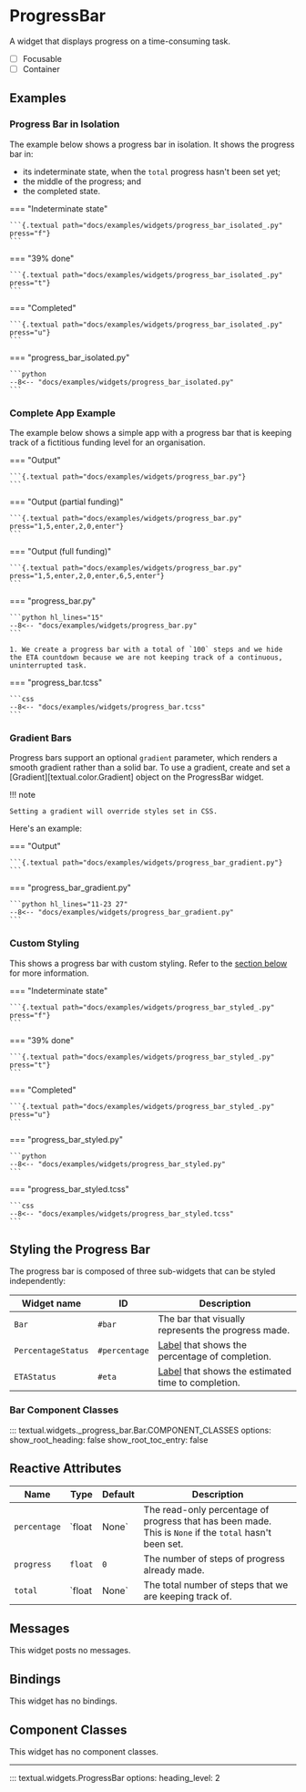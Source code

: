 # ProgressBar


A widget that displays progress on a time-consuming task.

- [ ] Focusable
- [ ] Container

## Examples

### Progress Bar in Isolation

The example below shows a progress bar in isolation.
It shows the progress bar in:

 - its indeterminate state, when the `total` progress hasn't been set yet;
 - the middle of the progress; and
 - the completed state.

=== "Indeterminate state"

    ```{.textual path="docs/examples/widgets/progress_bar_isolated_.py" press="f"}
    ```

=== "39% done"

    ```{.textual path="docs/examples/widgets/progress_bar_isolated_.py" press="t"}
    ```

=== "Completed"

    ```{.textual path="docs/examples/widgets/progress_bar_isolated_.py" press="u"}
    ```

=== "progress_bar_isolated.py"

    ```python
    --8<-- "docs/examples/widgets/progress_bar_isolated.py"
    ```

### Complete App Example

The example below shows a simple app with a progress bar that is keeping track of a fictitious funding level for an organisation.

=== "Output"

    ```{.textual path="docs/examples/widgets/progress_bar.py"}
    ```

=== "Output (partial funding)"

    ```{.textual path="docs/examples/widgets/progress_bar.py" press="1,5,enter,2,0,enter"}
    ```

=== "Output (full funding)"

    ```{.textual path="docs/examples/widgets/progress_bar.py" press="1,5,enter,2,0,enter,6,5,enter"}
    ```

=== "progress_bar.py"

    ```python hl_lines="15"
    --8<-- "docs/examples/widgets/progress_bar.py"
    ```

    1. We create a progress bar with a total of `100` steps and we hide the ETA countdown because we are not keeping track of a continuous, uninterrupted task.

=== "progress_bar.tcss"

    ```css
    --8<-- "docs/examples/widgets/progress_bar.tcss"
    ```

### Gradient Bars

Progress bars support an optional `gradient` parameter, which renders a smooth gradient rather than a solid bar.
To use a gradient, create and set a [Gradient][textual.color.Gradient] object on the ProgressBar widget.

!!! note

    Setting a gradient will override styles set in CSS.

Here's an example:

=== "Output"

    ```{.textual path="docs/examples/widgets/progress_bar_gradient.py"}
    ```

=== "progress_bar_gradient.py"

    ```python hl_lines="11-23 27"
    --8<-- "docs/examples/widgets/progress_bar_gradient.py"
    ```

### Custom Styling

This shows a progress bar with custom styling.
Refer to the [section below](#styling-the-progress-bar) for more information.

=== "Indeterminate state"

    ```{.textual path="docs/examples/widgets/progress_bar_styled_.py" press="f"}
    ```

=== "39% done"

    ```{.textual path="docs/examples/widgets/progress_bar_styled_.py" press="t"}
    ```

=== "Completed"

    ```{.textual path="docs/examples/widgets/progress_bar_styled_.py" press="u"}
    ```

=== "progress_bar_styled.py"

    ```python
    --8<-- "docs/examples/widgets/progress_bar_styled.py"
    ```

=== "progress_bar_styled.tcss"

    ```css
    --8<-- "docs/examples/widgets/progress_bar_styled.tcss"
    ```

## Styling the Progress Bar

The progress bar is composed of three sub-widgets that can be styled independently:

| Widget name        | ID            | Description                                                      |
| ------------------ | ------------- | ---------------------------------------------------------------- |
| `Bar`              | `#bar`        | The bar that visually represents the progress made.              |
| `PercentageStatus` | `#percentage` | [Label](./label.md) that shows the percentage of completion.     |
| `ETAStatus`        | `#eta`        | [Label](./label.md) that shows the estimated time to completion. |

### Bar Component Classes

::: textual.widgets._progress_bar.Bar.COMPONENT_CLASSES
    options:
      show_root_heading: false
      show_root_toc_entry: false

## Reactive Attributes

| Name         | Type    | Default | Description                                                                                             |
| ------------ | ------- | ------- | ------------------------------------------------------------------------------------------------------- |
| `percentage` | `float  | None`   | The read-only percentage of progress that has been made. This is `None` if the `total` hasn't been set. |
| `progress`   | `float` | `0`     | The number of steps of progress already made.                                                           |
| `total`      | `float  | None`   | The total number of steps that we are keeping track of.                                                 |

## Messages

This widget posts no messages.

## Bindings

This widget has no bindings.

## Component Classes

This widget has no component classes.

---

::: textual.widgets.ProgressBar
    options:
      heading_level: 2
